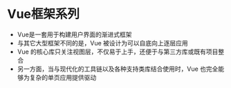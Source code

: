 # Vue框架系列

- Vue是一套用于构建用户界面的渐进式框架
- 与其它大型框架不同的是，Vue 被设计为可以自底向上逐层应用
- Vue 的核心库只关注视图层，不仅易于上手，还便于与第三方库或既有项目整合
- 另一方面，当与现代化的工具链以及各种支持类库结合使用时，Vue 也完全能够为复杂的单页应用提供驱动
